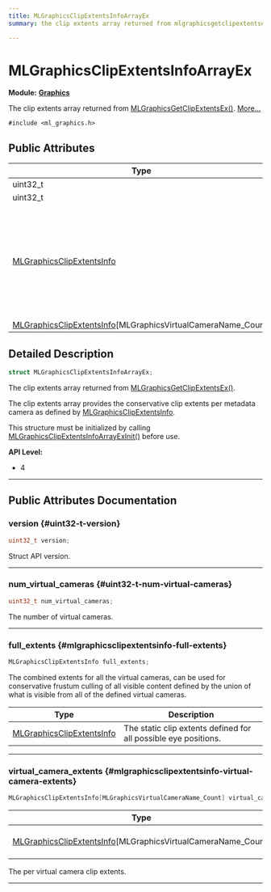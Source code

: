 ```yaml
---
title: MLGraphicsClipExtentsInfoArrayEx
summary: the clip extents array returned from mlgraphicsgetclipextentsex. 

---
```


# MLGraphicsClipExtentsInfoArrayEx

**Module:** **[Graphics](/versioned_docs/version-22-Feb-2023/api-ref/api/Modules/group___graphics/group___graphics.md)**



The clip extents array returned from [MLGraphicsGetClipExtentsEx()](/versioned_docs/version-22-Feb-2023/api-ref/api/Modules/group___graphics/group___graphics.md#mlresult-mlgraphicsgetclipextentsex).  [More...](#detailed-description)


`#include <ml_graphics.h>`

## Public Attributes

| Type           | Name           |
| -------------- | -------------- |
| uint32_t | **[version](/versioned_docs/version-22-Feb-2023/api-ref/api/Modules/group___graphics/struct_m_l_graphics_clip_extents_info_array_ex.md#uint32-t-version)**  |
| uint32_t | **[num_virtual_cameras](/versioned_docs/version-22-Feb-2023/api-ref/api/Modules/group___graphics/struct_m_l_graphics_clip_extents_info_array_ex.md#uint32-t-num-virtual-cameras)**  |
| [MLGraphicsClipExtentsInfo](/versioned_docs/version-22-Feb-2023/api-ref/api/Modules/group___graphics/struct_m_l_graphics_clip_extents_info.md) | **[full_extents](/versioned_docs/version-22-Feb-2023/api-ref/api/Modules/group___graphics/struct_m_l_graphics_clip_extents_info_array_ex.md#mlgraphicsclipextentsinfo-full-extents)** <br></br>The combined extents for all the virtual cameras, can be used for conservative frustum culling of all visible content defined by the union of what is visible from all of the defined virtual cameras.  |
| [MLGraphicsClipExtentsInfo](/versioned_docs/version-22-Feb-2023/api-ref/api/Modules/group___graphics/struct_m_l_graphics_clip_extents_info.md)[MLGraphicsVirtualCameraName_Count] | **[virtual_camera_extents](/versioned_docs/version-22-Feb-2023/api-ref/api/Modules/group___graphics/struct_m_l_graphics_clip_extents_info_array_ex.md#mlgraphicsclipextentsinfo-virtual-camera-extents)**  |

## Detailed Description

```cpp
struct MLGraphicsClipExtentsInfoArrayEx;
```

The clip extents array returned from [MLGraphicsGetClipExtentsEx()](/versioned_docs/version-22-Feb-2023/api-ref/api/Modules/group___graphics/group___graphics.md#mlresult-mlgraphicsgetclipextentsex). 

The clip extents array provides the conservative clip extents per metadata camera as defined by [MLGraphicsClipExtentsInfo](/versioned_docs/version-22-Feb-2023/api-ref/api/Modules/group___graphics/struct_m_l_graphics_clip_extents_info.md).

This structure must be initialized by calling [MLGraphicsClipExtentsInfoArrayExInit()](/versioned_docs/version-22-Feb-2023/api-ref/api/Modules/group___graphics/group___graphics.md#void-mlgraphicsclipextentsinfoarrayexinit) before use.




**API Level:**
  * 4 




-----------
## Public Attributes Documentation

### version {#uint32-t-version}

```cpp
uint32_t version;
```


Struct API version. 





-----------

### num_virtual_cameras {#uint32-t-num-virtual-cameras}

```cpp
uint32_t num_virtual_cameras;
```


The number of virtual cameras. 





-----------

### full_extents {#mlgraphicsclipextentsinfo-full-extents}

```cpp
MLGraphicsClipExtentsInfo full_extents;
```

The combined extents for all the virtual cameras, can be used for conservative frustum culling of all visible content defined by the union of what is visible from all of the defined virtual cameras. 


| Type | Description |
|--|--|
| [MLGraphicsClipExtentsInfo](/versioned_docs/version-22-Feb-2023/api-ref/api/Modules/group___graphics/struct_m_l_graphics_clip_extents_info.md) | The static clip extents defined for all possible eye positions.  |






-----------

### virtual_camera_extents {#mlgraphicsclipextentsinfo-virtual-camera-extents}

```cpp
MLGraphicsClipExtentsInfo[MLGraphicsVirtualCameraName_Count] virtual_camera_extents;
```



| Type | Description |
|--|--|
| [MLGraphicsClipExtentsInfo](/versioned_docs/version-22-Feb-2023/api-ref/api/Modules/group___graphics/struct_m_l_graphics_clip_extents_info.md)[MLGraphicsVirtualCameraName_Count] | The static clip extents defined for all possible eye positions. [MLGraphicsVirtualCameraName_Count] |


The per virtual camera clip extents. 





-----------


